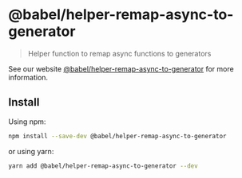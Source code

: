 # @babel/helper-remap-async-to-generator

> Helper function to remap async functions to generators

See our website [@babel/helper-remap-async-to-generator](https://babeljs.io/docs/en/next/babel-helper-remap-async-to-generator.html) for more information.

## Install

Using npm:

```sh
npm install --save-dev @babel/helper-remap-async-to-generator
```

or using yarn:

```sh
yarn add @babel/helper-remap-async-to-generator --dev
```
